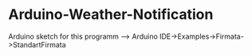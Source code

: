 # Arduino-Weather-Notification
Arduino sketch for this programm --> Arduino IDE->Examples->Firmata->StandartFirmata
